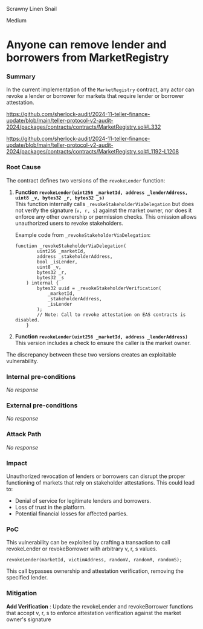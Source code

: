 Scrawny Linen Snail

Medium

# Anyone can remove lender and borrowers from MarketRegistry

### Summary

In the current implementation of the `MarketRegistry` contract, any actor can revoke a lender or borrower for markets that require lender or borrower attestation. 

https://github.com/sherlock-audit/2024-11-teller-finance-update/blob/main/teller-protocol-v2-audit-2024/packages/contracts/contracts/MarketRegistry.sol#L332

https://github.com/sherlock-audit/2024-11-teller-finance-update/blob/main/teller-protocol-v2-audit-2024/packages/contracts/contracts/MarketRegistry.sol#L1192-L1208

### Root Cause

The contract defines two versions of the `revokeLender` function:  

1. **Function `revokeLender(uint256 _marketId, address _lenderAddress, uint8 _v, bytes32 _r, bytes32 _s)`**  
   This function internally calls `_revokeStakeholderViaDelegation` but does not verify the signature (`v, r, s`) against the market owner, nor does it enforce any other ownership or permission checks. This omission allows unauthorized users to revoke stakeholders.
   
   Example code from `_revokeStakeholderViaDelegation`:
   ```solidity
   function _revokeStakeholderViaDelegation(
           uint256 _marketId,
           address _stakeholderAddress,
           bool _isLender,
           uint8 _v,
           bytes32 _r,
           bytes32 _s
       ) internal {
           bytes32 uuid = _revokeStakeholderVerification(
               _marketId,
               _stakeholderAddress,
               _isLender
           );
           // Note: Call to revoke attestation on EAS contracts is disabled.
       }
   ```

2. **Function `revokeLender(uint256 _marketId, address _lenderAddress)`**  
   This version includes a check to ensure the caller is the market owner.

The discrepancy between these two versions creates an exploitable vulnerability.

### Internal pre-conditions

_No response_

### External pre-conditions

_No response_

### Attack Path

_No response_

### Impact

Unauthorized revocation of lenders or borrowers can disrupt the proper functioning of markets that rely on stakeholder attestations. This could lead to:

- Denial of service for legitimate lenders and borrowers.
- Loss of trust in the platform.
- Potential financial losses for affected parties.

### PoC

This vulnerability can be exploited by crafting a transaction to call revokeLender or revokeBorrower with arbitrary v, r, s values.

```solidity
revokeLender(marketId, victimAddress, randomV, randomR, randomS);
```

This call bypasses ownership and attestation verification, removing the specified lender.

### Mitigation

**Add Verification** : Update the revokeLender and revokeBorrower functions that accept v, r, s to enforce attestation verification against the market owner's signature